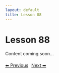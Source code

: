 ```yaml
---
layout: default
title: Lesson 88
---
```


# Lesson 88

Content coming soon...

<div style="margin-top: 20px;">
<a href="/docs/Advanced/Lessons/lesson_87.md" style="margin-right: 10px;">⬅ Previous</a><a href="/docs/Advanced/Lessons/lesson_89.md">Next ➡</a>
</div>
